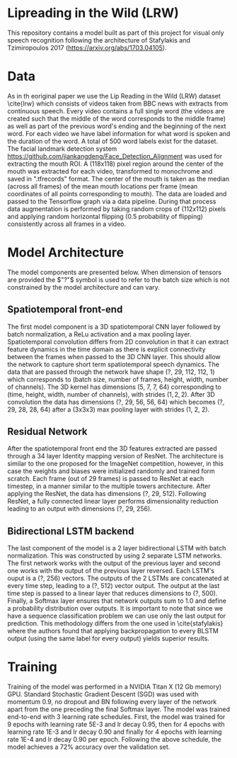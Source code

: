 # Lipreading in the Wild (LRW)
This repository contains a model built as part of this project for visual only speech recognition following the architecture of Stafylakis and Tzimiropoulos 2017 (https://arxiv.org/abs/1703.04105).

# Data
As in th eoriginal paper we use the Lip Reading in the Wild (LRW) dataset \cite{lrw} which consists of videos taken from BBC news with extracts from continuous speech. Every video contains a full single word (the videos are created such that the middle of the word corresponds to the middle frame) as well as part of the previous word's ending and the beginning of the next word. For each video we have label information for what word is spoken and the duration of the word. A total of $500$ word labels exist for the dataset. 
The facial landmark detection system https://github.com/jiankangdeng/Face_Detection_Alignment was used for extracting the mouth ROI. A (118x118) pixel region around the center of the mouth was extracted for each video, transformed to monochrome and saved in ".tfrecords" format. The center of the mouth is taken as the median (across all frames) of the mean mouth locations per frame (mean coordinates of all points corresponding to mouth).
The data are loaded and passed to the Tensorflow graph via a data pipeline. During that process data augmentation is performed by taking random crops of $(112x112)$ pixels and applying random horizontal flipping (0.5 probability of flipping) consistently across all frames in a video.

# Model Architecture
The model components are presented below. When dimension of tensors are provided the $"?"$ symbol is used to refer to the batch size which is not constrained by the model architecture and can vary.

## Spatiotemporal front-end
The first model component is a 3D spatiotemporal CNN layer followed by batch normalization, a ReLu activation and a max pooling layer. Spatiotemporal convolution differs from 2D convolution in that it can extract feature dynamics in the time domain as there is explicit connectivity between the frames when passed to the 3D CNN layer. This should allow the network to capture short term spatiotemporal speech dynamics.
The data that are passed through the network have shape (?, 29, 112, 112, 1) which corresponds to (batch size, number of frames, height, width, number of channels). The 3D kernel has dimensions (5, 7, 7, 64) corresponding to (time, height, width, number of channels), with strides $(1, 2, 2)$. After 3D convolution the data has dimensions (?, 29, 56, 56, 64) which becomes (?, 29, 28, 28, 64) after a (3x3x3) max pooling layer with strides (1, 2, 2).

## Residual Network
After the spatiotemporal front end the 3D features extracted are passed through a 34 layer Identity mapping version of ResNet. The architecture is similar to the one proposed for the ImageNet competition, however, in this case the weights and biases were initialized randomly and trained form scratch. Each frame (out of 29 frames) is passed to ResNet at each timestep, in a manner similar to the multiple towers architecture. After applying the ResNet, the data has dimensions (?, 29, 512). Following ResNet, a fully connected linear layer performs dimensionality reduction leading to an output with dimensions (?, 29, 256).

## Bidirectional LSTM backend
The last component of the model is a 2 layer bidirectional LSTM with batch normalization. This was constructed by using 2 separate LSTM networks. The first network works with the output of the previous layer and second one works with the output of the previous layer reversed. Each LSTM's ouput is a (?, 256) vectors. The outputs of the 2 LSTMs are concatenated at every time step, leading to a (?, 512) vector output. The output at the last time step is passed to a linear layer that reduces dimensions to (?, 500). Finally, a Softmax layer ensures that network outputs sum to 1.0 and define a probability distribution over outputs. It is important to note that since we have a sequence classification problem we can use only the last output for prediction. This methodology differs from the one used in \cite{stafylakis} where the authors found that applying backpropagation to every BLSTM output (using the same label for every output) yields superior results. 

# Training
Training of the model was performed in a NVIDIA Titan X (12 Gb memory) GPU. Standard Stochastic Gradient Descent (SGD) was used with momentum 0.9, no dropout and BN following every layer of the network apart from the one preceding the final Softmax layer. The model was trained end-to-end with 3 learning rate schedules. First, the model was trained for 9 epochs with learning rate 5E-3 and lr decay 0.95, then for 4 epochs with learning rate 1E-3 and lr decay 0.90 and finally for 4 epochs with learning rate 1E-4 and lr decay 0.90 per epoch. Following the above schedule, the model achieves a 72% accuracy over the validation set.

